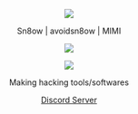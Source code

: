 <p align="center">  
<img src="https://media.discordapp.net/attachments/813341662545313832/813343404507267092/pokemon_pixel.gif">
</p>
<p align="center">
    Sn8ow | avoidsn8ow | MIMI
<p align="center">  
<img src="https://komarev.com/ghpvc/?username=17teen&color=grey">
</p>
    <p align="center">
  <img src="https://discord.c99.nl/widget/theme-5/857503732735672350.png"/>
</p>
<p align="center">
Making hacking tools/softwares
<p align="center">
    <a href="https://discord.gg/RXtVveQf56">Discord Server</a>

